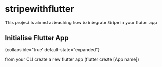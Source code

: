 # stripewithflutter

This project is aimed at teaching how to integrate Stripe in your flutter app

## Initialise Flutter App

{collapsible="true' default-state="expanded"}

from your CLI create a new flutter app (flutter create [App name])
